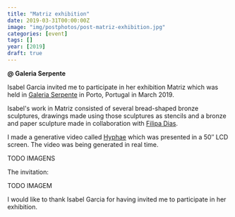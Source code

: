 ```yaml
---
title: "Matriz exhibition"
date: 2019-03-31T00:00:00Z
image: "img/postphotos/post-matriz-exhibition.jpg"
categories: [event]
tags: []
year: [2019]
draft: true
---
```


**@ Galeria Serpente**

Isabel Garcia invited me to participate in her exhibition Matriz which was held in [Galeria Serpente][1] in Porto, Portugal in March 2019.
<!--more-->

Isabel's work in Matriz consisted of several bread-shaped bronze sculptures, drawings made using those sculptures as stencils and a bronze and paper sculpture made in collaboration with [Filipa Dias][2].

I made a generative video called [Hyphae][3] which was presented in a 50″ LCD screen. The video was being generated in real time.

TODO IMAGENS

The invitation:

TODO IMAGEM

I would like to thank Isabel Garcia for having invited me to participate in her exhibition.

[1]: http://galeriaserpente.com
[2]: https://www.tsuri.studio
[3]: /works/hyphae